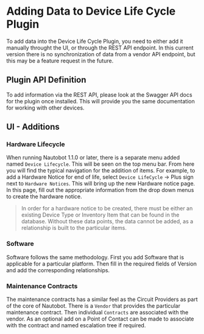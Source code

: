 # Adding Data to Device Life Cycle Plugin

To add data into the Device Life Cycle Plugin, you need to either add it manually throught the UI, or through the REST API endpoint. In this current version there is no synchronization of data from a vendor API endpoint, but this may be a feature request in the future.

## Plugin API Definition

To add information via the REST API, please look at the Swagger API docs for the plugin once installed. This will provide you the same documentation for working with other devices.

## UI - Additions

### Hardware Lifecycle

When running Nautobot 1.1.0 or later, there is a separate menu added named `Device Lifecycle`. This will be seen on the top menu bar. From here you will find the typical navigation for the addition of items. For example, to add a Hardware Notice for end of life, select `Device LifeCycle` -> Plus sign next to `Hardware Notices`. This will bring up the new Hardware notice page. In this page, fill out the appropriate information from the drop down menus to create the hardware notice.

> In order for a hardware notice to be created, there must be either an existing Device Type or Inventory Item that can be found in the database. Without these data points, the data cannot be added, as a relationship is built to the particular items.

### Software

Software follows the same methodology. First you add Software that is applicable for a particular platform. Then fill in the required fields of Version and add the corresponding relationships.

### Maintenance Contracts

The maintenance contracts has a similar feel as the Circuit Providers as part of the core of Nautobot. There is a `Vendor` that provides the particular maintenance contract. Then individual `Contracts` are associated with the vendor. As an optional add on a Point of Contact can be made to associate with the contract and named escalation tree if required.
